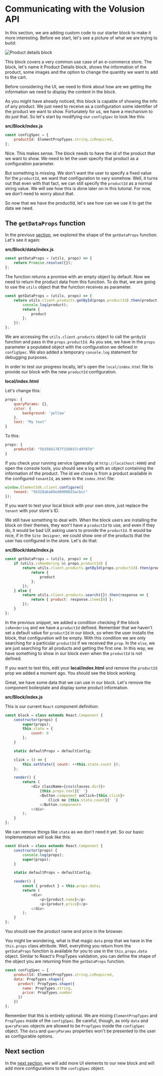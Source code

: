 # Communicating with the Volusion API

In this section, we are adding custom code to our starter block to make it
more interesting. Before we start, let's see a picture of what we are trying to
build:

![Product details block][product-details]

This block covers a very common use case of an e-commerce store. The block, let's
name it Product Details block, shows the information of the product, some images
and the option to change the quantity we want to add to the cart.

Before considering the UI, we need to think about how are we getting the information we
need to display the content in the block. 

As you might have already noticed, this block is capable of showing the info of any
product. We just need to receive as a configuration some identifier of the product
we want to show. Fortunately for us, we have a mechanism to do just that. So
let's start by modifying our `configSpec` to look like this:

**src/Block/index.js**

```js
const configSpec = {
    productId: ElementPropTypes.string.isRequired,
};
```

Nice. This makes sense. The block needs to have the id of the product that we want
to show. We need to let the user specify that product as a configuration parameter. 

But something is missing. We don't want the user to specify a fixed value for the
`productId`, we want that configuration to vary somehow. Well, it turns out that even
with that fact, we can still specify the `productId` as a normal string value. We will
see how this is done later on in this tutorial. For now, we don't need to worry about
that.

So now that we have the productId, let's see how can we use it to get the data we need.

## The `getDataProps` function

In the previous [section][section1], we explored the shape of the `getDataProps` function. 
Let's see it again:

**src/Block/data/index.js**

```js
const getDataProps = (utils, props) => {
    return Promise.resolve({});
};
```

The function returns a promise with an empty object by default. Now we need to return the 
product data from this function. To do that, we are going to use the `utils` object
that the function receives as parameter. 

```js
const getDataProps = (utils, props) => {
    return utils.client.products.getById(props.productId).then(product => {
        console.log(product);
        return {
            product
        };
    });
};
```

We are accessing the `utils.client.products` object to call the `getById` function and pass in
the `props.productId`. As you see, we have in the `props` parameter a populated object with
the configuration we defined in `configSpec`. We also added a temporary `console.log` statement
for debugging purposes.

In order to test our progress locally, let's open the `local/index.html` file to provide
our block with the new `productId` configuration.

**local/index.html**

Let's change this:

```js
props: {
    queryParams: {},
    color: {
        background: 'yellow'
    },
    text: "My text"
}
```

To this:

```js
props: {
    productId: "5b35041787f326037c49f87d"
}
```

If you check your running service (generally at `http://localhost:4000`) and open the console tools,
you should see a log with an object containing the information of the product. The id we chose is from a
product available in the configured `tenantId`, as seen in the `index.html` file:

```js
window.ElementSdk.client.configure({
    tenant: "5b328aba89ed0900015acbcc"
});
```

If you want to test your local block with your own store, just replace the `tenant` with your store's ID.

We still have something to deal with. When the block users are installing the block on their themes, they
won't have a `productId` to use, and even if they do, it would be bad UX asking users to provide
the `productId`. It would be nice, if in the `Site Designer`, we could show one of the products that
the user has configured in the store. Let's do that:


**src/Block/data/index.js**

```js
const getDataProps = (utils, props) => {
    if (utils.isRendering && props.productId) {
        return utils.client.products.getById(props.productId).then(product => {
            return {
                product
            };
        });
    } else {
        return utils.client.products.search({}).then(response => {
            return { product: response.items[0] };
        });
    }
};
```

In the previous snippet, we added a condition checking if the block `isRendering` and
we have a `productId` defined. Remember that we haven't set a default value for
`productId` in our block, so when the user installs the block, that configuration will be
empty. With this condition we are only searching for a particular `productId` if we received
the `prop`. In the `else`, we are just searching for all products and getting the first one. In
this way, we have something to show in our block even when the `productId` is not defined.

If you want to test this, edit your **local/index.html** and remove the `productId` prop we
added a moment ago. You should see the block working.

Great, we have some data that we can use in our block. Let's remove the component boilerplate and display
some product information.

**src/Block/index.js**

This is our current `React` component definition:

```js
const block = class extends React.Component {
    constructor(props) {
        super(props);
        this.state = {
            count: 0
        };
    }

    static defaultProps = defaultConfig;

    click = () => {
        this.setState({ count: ++this.state.count });
    };

    render() {
        return (
            <div className={css(classes.div)}>
                {this.props.text}{' '}
                <Button.component onClick={this.click}>
                    Click me {this.state.count}{' '}
                </Button.component>
            </div>
        );
    }
};
```

We can remove things like `state` as we don't need it yet. So our basic implementation will look like
this:

```js
const block = class extends React.Component {
    constructor(props) {
        console.log(props);
        super(props);
    }

    static defaultProps = defaultConfig;

    render() {
        const { product } = this.props.data;
        return (
            <div>
                <p>{product.name}</p>
                <p>{product.price}</p>
            </div>
        );
    }
};
```

You should see the product name and price in the browser.

You might be wondering, what is that magic `data` prop that we have in the `this.props`
class attribute. Well, everything you return from the `getDataProps` function is available for
you to use in the `this.props.data` object. Similar to React's PropTypes validation, you can 
define the shape of the object you are returning from the `getDataProps` function.

```js
const configSpec = {
    productId: ElementPropTypes.string.isRequired,
    data: PropTypes.shape({
      product: PropTypes.shape({
        name: PropTypes.string,
        price: PropTypes.number
      })
    })
};
```

Remember that this is entirely optional. We are mixing `ElementPropTypes` and `PropTypes` inside
of the `configSpec`. Be careful, though, as only `data` and `queryParams` objects are allowed to
be `PropTypes` inside the `configSpec` object. The `data` and `queryParams` properties  won't be presented
to the user as configurable options.


## Next section

In the [next section][section3], we will add more UI elements to our new block and will
add more configurations to the `configSpec` object. 



[product-details]: ./images/product-details.jpg "Product details block"
[section1]: ../section1
[section3]: ../section3
